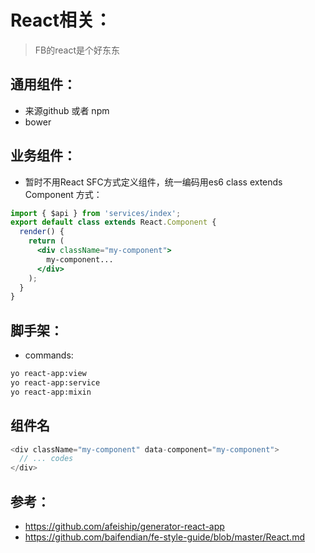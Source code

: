 # React相关：
> FB的react是个好东东

## 通用组件：
+ 来源github 或者 npm
+ bower


## 业务组件：
+ 暂时不用React SFC方式定义组件，统一编码用es6 class extends Component 方式：
```jsx
import { $api } from 'services/index';
export default class extends React.Component {
  render() {
    return (
      <div className="my-component">
        my-component...
      </div>
    );
  }
}
```

## 脚手架：
+ commands:
```bash
yo react-app:view
yo react-app:service
yo react-app:mixin
```

## 组件名
```js
<div className="my-component" data-component="my-component">
  // ... codes
</div>
```


## 参考：
+ https://github.com/afeiship/generator-react-app
+ https://github.com/baifendian/fe-style-guide/blob/master/React.md

